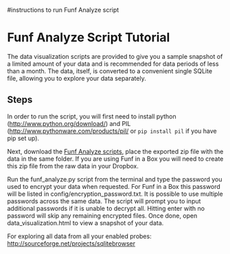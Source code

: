 #instructions to run Funf Analyze script

# Funf Analyze Script Tutorial #
The data visualization scripts are provided to give you a sample snapshot of a limited amount of your data and is recommended for data periods of less than a month. The data, itself, is converted to a convenient single SQLite file, allowing you to explore your data separately.

## Steps ##
In order to run the script, you will first need to install python (http://www.python.org/download/) and PIL (http://www.pythonware.com/products/pil/ or ` pip install pil ` if you have pip set up).

Next, download the [Funf Analyze scripts](https://code.google.com/p/funf-open-sensing-framework/source/browse/?repo=samples&name=v0.4.x), place the exported zip file with the data in the same folder. If you are using Funf in a Box you will need to create this zip file from the raw data in your Dropbox.

Run the funf\_analyze.py script from the terminal and type the password you used to encrypt your data when requested. For Funf in a Box this password will be listed in config/encryption\_password.txt. It is possible to use multiple passwords across the same data. The script will prompt you to input additional passwords if it is unable to decrypt all. Hitting enter with no password will skip any remaining encrypted files. Once done, open data\_visualization.html to view a snapshot of your data.

For exploring all data from all your enabled probes: http://sourceforge.net/projects/sqlitebrowser